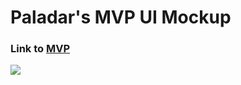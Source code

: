 # Paladar's MVP UI Mockup

### Link to [MVP](https://xd.adobe.com/view/63039370-43a1-4f60-855f-87404563149f-3650/?fullscreen&hints=off  "MVP")

![](https://lh5.googleusercontent.com/cWnhsn5f92mbvJulKCqTwj0EecgqVecpLMQ7uBvAial49yGAz_0Cb2hC14GbxrJQaXD8yMR_l-HoGRfyW1BlRr9agKm1O2L0onjhbc_1V8Ri4WCjKXCy=w1280)

